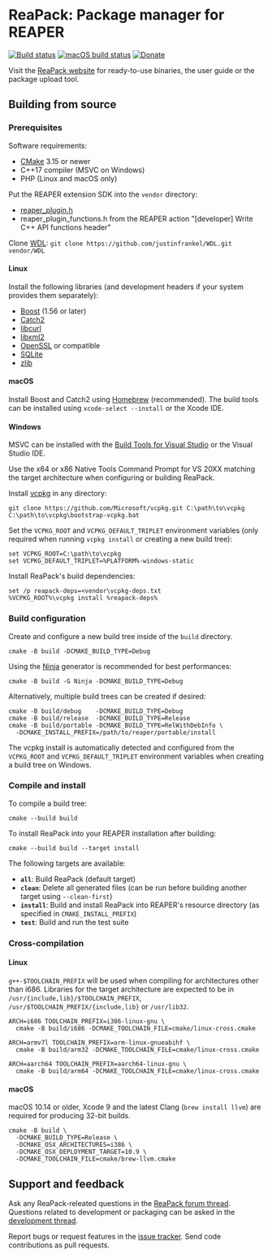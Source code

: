 # ReaPack: Package manager for REAPER

[![Build status](https://ci.appveyor.com/api/projects/status/hq0g2nleele3pqrl/branch/master?svg=true)](https://ci.appveyor.com/project/cfillion/reapack/branch/master)
[![macOS build status](https://travis-ci.com/cfillion/reapack.svg?branch=master)](https://travis-ci.com/cfillion/reapack)
[![Donate](https://img.shields.io/badge/donate-paypal-orange.svg)](https://www.paypal.com/cgi-bin/webscr?business=T3DEWBQJAV7WL&cmd=_donations&currency_code=CAD&item_name=ReaPack%3A+Package+manager+for+REAPER)

Visit the [ReaPack website](https://reapack.com/) for ready-to-use binaries,
the user guide or the package upload tool.

## Building from source

### Prerequisites

Software requirements:

- [CMake](https://cmake.org/) 3.15 or newer
- C++17 compiler (MSVC on Windows)
- PHP (Linux and macOS only)

Put the REAPER extension SDK into the `vendor` directory:

- [reaper_plugin.h](https://landoleet.org/dev/reaper_plugin.h)
- reaper_plugin_functions.h from the REAPER action
  "[developer] Write C++ API functions header"

Clone [WDL](http://www.cockos.com/wdl/): `git clone https://github.com/justinfrankel/WDL.git vendor/WDL`

#### Linux

Install the following libraries (and development headers if your system provides
them separately):

- [Boost](https://www.boost.org/) (1.56 or later)
- [Catch2](https://github.com/catchorg/Catch2)
- [libcurl](https://curl.haxx.se/libcurl/)
- [libxml2](http://www.xmlsoft.org/)
- [OpenSSL](https://www.openssl.org/) or compatible
- [SQLite](https://www.sqlite.org/)
- [zlib](https://www.zlib.net/)

#### macOS

Install Boost and Catch2 using [Homebrew](https://brew.sh) (recommended).
The build tools can be installed using `xcode-select --install` or the Xcode IDE.

#### Windows

MSVC can be installed with the [Build Tools for Visual Studio](
https://visualstudio.microsoft.com/thank-you-downloading-visual-studio/?sku=BuildTools)
or the Visual Studio IDE.

Use the x64 or x86 Native Tools Command Prompt for VS 20XX matching the target
architecture when configuring or building ReaPack.

Install [vcpkg](https://docs.microsoft.com/cpp/build/vcpkg) in any directory:

    git clone https://github.com/Microsoft/vcpkg.git C:\path\to\vcpkg
    C:\path\to\vcpkg\bootstrap-vcpkg.bat

Set the `VCPKG_ROOT` and `VCPKG_DEFAULT_TRIPLET` environment variables
(only required when running `vcpkg install` or creating a new build tree):

    set VCPKG_ROOT=C:\path\to\vcpkg
    set VCPKG_DEFAULT_TRIPLET=%PLATFORM%-windows-static

Install ReaPack's build dependencies:

    set /p reapack-deps=<vendor\vcpkg-deps.txt
    %VCPKG_ROOT%\vcpkg install %reapack-deps%

### Build configuration

Create and configure a new build tree inside of the `build` directory.

    cmake -B build -DCMAKE_BUILD_TYPE=Debug

Using the [Ninja](https://ninja-build.org/) generator is recommended for
best performances:

    cmake -B build -G Ninja -DCMAKE_BUILD_TYPE=Debug

Alternatively, multiple build trees can be created if desired:

    cmake -B build/debug    -DCMAKE_BUILD_TYPE=Debug
    cmake -B build/release  -DCMAKE_BUILD_TYPE=Release
    cmake -B build/portable -DCMAKE_BUILD_TYPE=RelWithDebInfo \
      -DCMAKE_INSTALL_PREFIX=/path/to/reaper/portable/install

The vcpkg install is automatically detected and configured from the `VCPKG_ROOT`
and `VCPKG_DEFAULT_TRIPLET` environment variables when creating a build tree on
Windows.

### Compile and install

To compile a build tree:

    cmake --build build

To install ReaPack into your REAPER installation after building:

    cmake --build build --target install

The following targets are available:

- **`all`**: Build ReaPack (default target)
- **`clean`**: Delete all generated files
  (can be run before building another target using `--clean-first`)
- **`install`**: Build and install ReaPack into REAPER's resource directory
  (as specified in `CMAKE_INSTALL_PREFIX`)
- **`test`**: Build and run the test suite

### Cross-compilation

#### Linux

`g++-$TOOLCHAIN_PREFIX` will be used when compiling for architectures other than
i686. Libraries for the target architecture are expected to be in
`/usr/{include,lib}/$TOOLCHAIN_PREFIX`, `/usr/$TOOLCHAIN_PREFIX/{include,lib}`
or `/usr/lib32`.

    ARCH=i686 TOOLCHAIN_PREFIX=i386-linux-gnu \
      cmake -B build/i686 -DCMAKE_TOOLCHAIN_FILE=cmake/linux-cross.cmake

    ARCH=armv7l TOOLCHAIN_PREFIX=arm-linux-gnueabihf \
      cmake -B build/arm32 -DCMAKE_TOOLCHAIN_FILE=cmake/linux-cross.cmake

    ARCH=aarch64 TOOLCHAIN_PREFIX=aarch64-linux-gnu \
      cmake -B build/arm64 -DCMAKE_TOOLCHAIN_FILE=cmake/linux-cross.cmake

#### macOS

macOS 10.14 or older, Xcode 9 and the latest Clang (`brew install llvm`) are
required for producing 32-bit builds.

    cmake -B build \
      -DCMAKE_BUILD_TYPE=Release \
      -DCMAKE_OSX_ARCHITECTURES=i386 \
      -DCMAKE_OSX_DEPLOYMENT_TARGET=10.9 \
      -DCMAKE_TOOLCHAIN_FILE=cmake/brew-llvm.cmake

## Support and feedback

Ask any ReaPack-releated questions in the
[ReaPack forum thread](https://forum.cockos.com/showthread.php?t=177978).
Questions related to development or packaging can be asked in the
[development thread](https://forum.cockos.com/showthread.php?t=169127).

Report bugs or request features in the
[issue tracker](https://github.com/cfillion/reapack/issues).
Send code contributions as pull requests.

